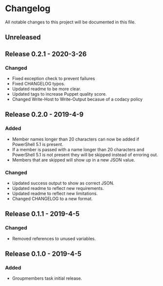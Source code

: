 # Changelog

All notable changes to this project will be documented in this file.

## Unreleased

## Release 0.2.1 - 2020-3-26

### Changed

-   Fixed exception check to prevent failures
-   Fixed CHANGELOG typos.
-   Updated readme to be more clear.
-   Updated tags to increase Puppet quality score.
-   Changed Write-Host to Write-Output becasue of a codacy policy

## Release 0.2.0 - 2019-4-9

### Added

-   Member names longer than 20 characters can now be added if PowerShell 5.1 is present.
-   If a member is passed with a name longer than 20 characters and PowerShell 5.1 is not present they will be skipped instead of erroring out.
-   Members that are skipped will show up in a new JSON value.

### Changed

-   Updated success output to show as correct JSON.
-   Updated readme to reflect new requirements.
-   Updated readme to reflect new limitations.
-   Changed CHANGELOG to a new format.

## Release 0.1.1 - 2019-4-5

### Changed

-   Removed references to unused variables.

## Release 0.1.0 - 2019-4-5

### Added

-   Groupmembers task initial release.
